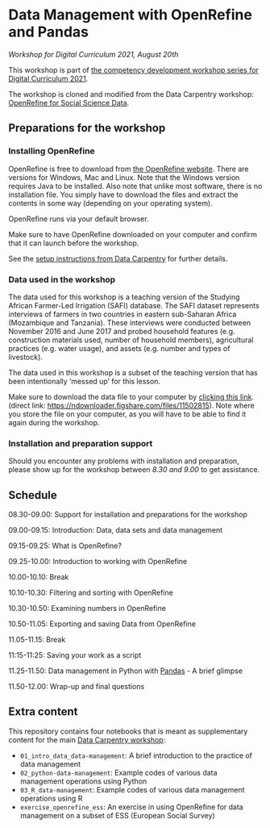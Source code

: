 # Data Management with OpenRefine and Pandas



*Workshop for Digital Curriculum 2021, August 20th*



This workshop is part of [the competency development workshop series for Digital Curriculum 2021](https://digitalcurriculum.au.dk/course-information/).

The workshop is cloned and modified from the Data Carpentry workshop: [OpenRefine for Social Science Data](https://datacarpentry.org/openrefine-socialsci/).



## Preparations for the workshop



### Installing OpenRefine

OpenRefine is free to download from [the OpenRefine website](https://openrefine.org/download.html). There are versions for Windows, Mac and Linux. Note that the Windows version requires Java to be installed. Also note that unlike most software, there is no installation file. You simply have to download the files and extract the contents in some way (depending on your operating system).

OpenRefine runs via your default browser.

Make sure to have OpenRefine downloaded on your computer and confirm that it can launch before the workshop. 

See the [setup instructions from Data Carpentry](https://datacarpentry.org/openrefine-socialsci/setup.html) for further details.



### Data used in the workshop

The data used for this workshop is a teaching version of the Studying African Farmer-Led Irrigation (SAFI) database. The SAFI dataset represents interviews of farmers in two countries in eastern sub-Saharan Africa (Mozambique and Tanzania). These interviews were conducted between November 2016 and June 2017 and probed household features (e.g. construction materials used, number of household members), agricultural practices (e.g. water usage), and assets (e.g. number and types of livestock).

The data used in this workshop is a subset of the teaching version that has been intentionally ‘messed up’ for this lesson.

Make sure to download the data file to your computer by [clicking this link](https://ndownloader.figshare.com/files/11502815). (direct link: https://ndownloader.figshare.com/files/11502815). Note where you store the file on your computer, as you will have to be able to find it again during the workshop.



### Installation and preparation support

Should you encounter any problems with installation and preparation, please show up for the workshop between *8.30 and 9.00* to get assistance.



## Schedule

08.30-09.00: Support for installation and preparations for the workshop

09.00-09.15: Introduction: Data, data sets and data management

09.15-09.25: What is OpenRefine?

09.25-10.00: Introduction to working with OpenRefine

10.00-10.10: Break

10.10-10.30: Filtering and sorting with OpenRefine

10.30-10.50: Examining numbers in OpenRefine

10.50-11.05: Exporting and saving Data from OpenRefine

11.05-11.15: Break

11:15-11:25: Saving your work as a script

11.25-11.50: Data management in Python with [Pandas](pandas.pydata.org/) - A brief glimpse

11.50-12.00: Wrap-up and final questions



## Extra content

This repository contains four notebooks that is meant as supplementary content for the main [Data Carpentry workshop](https://datacarpentry.org/openrefine-socialsci/):

- `01_intro_data_data-management`: A brief introduction to the practice of data management
- `02_python-data-management`: Example codes of various data management operations using Python
- `03_R_data-management`: Example codes of various data management operations using R
- `exercise_openrefine_ess`: An exercise in using OpenRefine for data management on a subset of ESS (European Social Survey)

